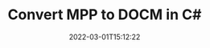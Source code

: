 ---
############################# Static ############################
layout: "auto-gen-conversion"
date: 2022-03-01T15:12:22
draft: false
otherformats: bmp dcm emf emz gif ico jp2 jpeg jpg mpp mpx png ppt psb psd svg svgz tga tif tiff webp wmf wmz xer
breadcrumb: MPP to DOCM in C#

############################# Head ############################
head_title: "MPP to DOCM Converter in C#"
head_description: "Convert MPP to DOCM in .NET using a few lines of code. Use the GroupDocs Document Conversion API to convert over 160 file formats."

############################# Header ############################
title: "Convert MPP to DOCM in C#"
description: "MPP to DOCM conversion with a few lines of .NET code"
bg_image: "https://cms.admin.containerize.com/templates/aspose/App_Themes/V3/images/bg/header1.png"
bg_overlay: false
button:
    enable: true

############################# SubMenu ############################
submenu:
    enable: true

    left:
        img_alt: "GroupDocs.Conversion for .NET"
        image: "https://cms.admin.containerize.com/templates/groupdocs/images/product-logos/90x90-noborder/groupdocs-conversion-net.png"
        product: "GroupDocs.Conversion"
        platform: ".NET"

    

############################# About ############################
about:
    enable: true
    title: "About GroupDocs.Conversion для .NET API"
    content: |
        [GroupDocs.Conversion for .NET](https://products.groupdocs.com/conversion/net/) can be used to convert Microsoft Word, Excel, PowerPoint, PDF, Visio and other formats. GroupDocs.Conversion is a standalone API that is suitable for back-end and internal systems where high performance is required. It does not depend on any software such as Microsoft or Open Office.
    

overview:
    enable: true
    content: |
        Convert your MPP files to DOCM in .NET easily. You can use just a couple of C# code lines in any platform of your choice like - Windows, Linux, macOS.
        You can try MPP to DOCM conversion for free and evaluate conversion results quality.
        Along with simple file conversion scenarios you can try more advanced options for loading source MPP file and for saving output DOCM result. 
        
        For example, for the source MPP file you may use the following load options:

        * auto-detect file format;
        * specify password for protected files (if file format supports it);
        * replace missing fonts to preserve document appearance.
        
        There are also advanced convert options for the DOCM file:

        * convert specific document page or page range;
        * add a watermark to the converted DOCM file.

        Once conversion is completed you can save your DOCM file to the local file path or any third-party storage like FTP, Amazon S3, Google Drive, Dropbox etc.
        Please note - to convert MPP to DOCM there is no need for any additional software installed - like MS Office, Open Office, Adobe Acrobat Reader etc. 


############################# Steps ############################
steps:
    enable: true
    title_left: "Steps to convert MPP to DOCM in C#"
    content_left: |
        [GroupDocs.Conversion](https://products.groupdocs.com/conversion/net/) makes it easy for developers to convert a MPP file to DOCM with a few lines of code.

        * Create an instance of the Converter class and provide the file MPP with the full path
        * Create and set ConvertOptions for DOCM type.
        * Call the Converter.Convert method and pass the full path and format (DOCM) as a parameter
        
    title_right: "System Requirements"
    content_right: |
        Basic conversion with GroupDocs.Conversion for .NET can be done in just a few simple steps. Our APIs are supported on all major platforms and operating systems. Before executing the code below, make sure you have the following prerequisites installed on your system.

        * Operating systems: Microsoft Windows, Linux, MacOS
        * Development environments: Microsoft Visual Studio, Xamarin, MonoDevelop
        * Frameworks: .NET Framework, .NET Standard, .NET Core, Mono
        * Get the latest GroupDocs.Conversion for .NET from [Nuget](https://www.nuget.org/packages/groupdocs.conversion)
        
    code: |
        ```cs
        // Load MPP file
        var converter = new GroupDocs.Conversion.Converter("template.mpp");
        // Set conversion parameters for DOCM format
        var convertOptions = converter.GetPossibleConversions()["docm"].ConvertOptions;
        // Convert to DOCM format
        converter.Convert("output.docm", convertOptions);        
        ```
        
demos:
    enable: true
    title: "MPP to DOCM Live Demo"
    content: |
       Convert MPP to DOCM now by visiting the [GroupDocs.Conversion App](https://products.groupdocs.app/conversion/family) website. Online demo has the following advantages
          

more_formats:
    enable: true
    title: "Other supported transformations MPP"
    content: "You can also convert MPP to many other file formats. Please see the list below."
       
       
back_to_top:
    enable: true
---